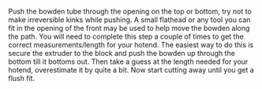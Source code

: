 Push the bowden tube through the opening on the top or bottom, try not to make irreversible kinks while pushing.
A small flathead or any tool you can fit in the opening of the front may be used to help move the
bowden along the path. You will need to complete this step a couple of times to get the correct
measurements/length for your hotend. The easiest way to do this is secure the extruder to the block and
push the bowden up through the bottom till it bottoms out. Then take a guess at the length needed
for your hotend, overestimate it by quite a bit. Now start cutting away until you get a flush fit.
